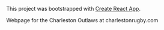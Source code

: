 This project was bootstrapped with [Create React App](https://github.com/facebookincubator/create-react-app).

Webpage for the Charleston Outlaws at charlestonrugby.com